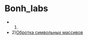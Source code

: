 # Bonh_labs
+ 1)
+ 2)[Обротка символьных массивов](https://github.com/TheZnat/Bonh_labs/blob/master/labs2.cpp "Push me")
